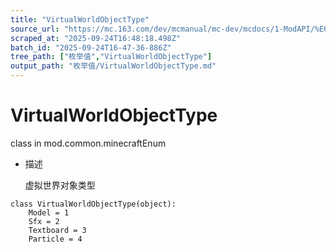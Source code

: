 ```yaml
---
title: "VirtualWorldObjectType"
source_url: "https://mc.163.com/dev/mcmanual/mc-dev/mcdocs/1-ModAPI/%E6%9E%9A%E4%B8%BE%E5%80%BC/VirtualWorldObjectType.html"
scraped_at: "2025-09-24T16:48:18.498Z"
batch_id: "2025-09-24T16-47-36-886Z"
tree_path: ["枚举值","VirtualWorldObjectType"]
output_path: "枚举值/VirtualWorldObjectType.md"
---
```


#  VirtualWorldObjectType

class in mod.common.minecraftEnum

*   描述
    
    虚拟世界对象类型
    

```
class VirtualWorldObjectType(object):
	Model = 1
	Sfx = 2
	Textboard = 3
	Particle = 4


```